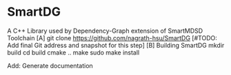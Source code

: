 # SmartDG
A C++ Library used by Dependency-Graph extension of SmartMDSD Toolchain
[A] git clone https://github.com/nagrath-hsu/SmartDG   [#TODO: Add final Git address and snapshot for this step]
[B] Building SmartDG
mkdir build
cd build
cmake ..
make
sudo make install





Add: Generate documentation